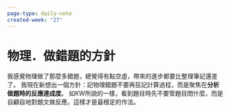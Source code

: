 ```yaml
---
page-type: daily-note
created-week: "27"
---
```

# 物理．做錯題的方針
我感覺物理做了那麼多錯題，總覺得有點空虛，帶來的進步都要比整理筆記還差了。
我現在新想出一個方針：記物理錯題不要再狂記計算過程，而是聚焦在**分析做題時的反應達成度**。
如KW所說的一樣，看到題目時先不要管題目問什麼，而是自顧自地對題文做反應。這樣才是最穩定的作法。